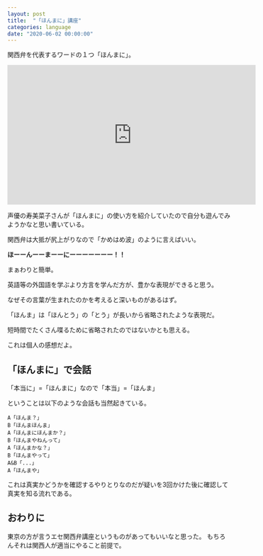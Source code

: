 ```yaml
---
layout: post
title:  "「ほんまに」講座"
categories: language
date: "2020-06-02 00:00:00"
---
```


関西弁を代表するワードの１つ「ほんまに」。

<div class="google">
<iframe width="560" height="315" src="https://www.youtube.com/embed/-y9gWImt7Eg" frameborder="0" allow="accelerometer; autoplay; encrypted-media; gyroscope; picture-in-picture" allowfullscreen></iframe>
</div>

声優の寿美菜子さんが「ほんまに」の使い方を紹介していたので自分も遊んでみようかなと思い書いている。

関西弁は大抵が尻上がりなので「かめはめ波」のように言えばいい。

**ほーーんーーまーーにーーーーーーー！！**

まぁわりと簡単。

英語等の外国語を学ぶより方言を学んだ方が、豊かな表現ができると思う。

なぜその言葉が生まれたのかを考えると深いものがあるはず。

「ほんま」は「ほんとう」の「とう」が長いから省略されたような表現だ。

短時間でたくさん喋るために省略されたのではないかとも思える。

これは個人の感想だよ。

## 「ほんまに」で会話

「本当に」=「ほんまに」なので「本当」=「ほんま」

ということは以下のような会話も当然起きている。

```
A「ほんま？」
B「ほんまほんま」
A「ほんまにほんまか？」
B「ほんまやねんって」
A「ほんまかな？」
B「ほんまやって」
A&B「...」
A「ほんまや」
```

これは真実かどうかを確認するやりとりなのだが疑いを3回かけた後に確認して真実を知る流れである。

## おわりに

東京の方が言うエセ関西弁講座というものがあってもいいなと思った。
もちろんそれは関西人が適当にやること前提で。
